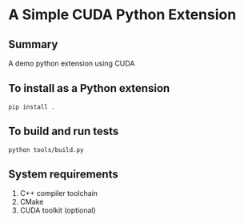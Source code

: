 # A Simple CUDA Python Extension

## Summary
A demo python extension using CUDA

## To install as a Python extension
```pip install .```

## To build and run tests
```python tools/build.py```

## System requirements
1. C++ compiler toolchain
2. CMake
3. CUDA toolkit (optional)
